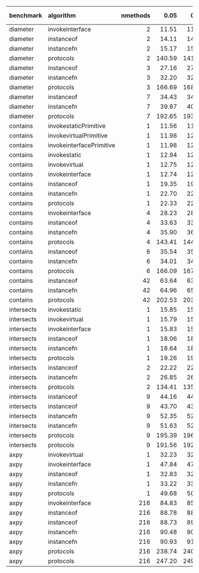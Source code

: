 |benchmark  |algorithm                | nmethods|   0.05|   0.50|   0.95|   mean| overhead 0.05| overhead 0.50| overhead 0.95| overhead mean| ns per op| overhead ns per op|
|:----------|:------------------------|--------:|------:|------:|------:|------:|-------------:|-------------:|-------------:|-------------:|---------:|------------------:|
|diameter   |invokeinterface          |        2|  11.51|  11.53|  11.55|  11.53|         -0.04|         -0.04|         -0.04|         -0.04|     11.00|              -2.49|
|diameter   |instanceof               |        2|  14.11|  14.15|  14.17|  14.14|          0.00|          0.00|          0.00|          0.00|     13.48|               0.00|
|diameter   |instancefn               |        2|  15.17|  15.22|  15.24|  15.20|          0.02|          0.02|          0.02|          0.02|     14.50|               1.02|
|diameter   |protocols                |        2| 140.59| 141.15| 142.79| 141.73|          1.85|          1.84|          1.82|          1.84|    135.17|             121.69|
|diameter   |instanceof               |        3|  27.16|  27.22|  27.25|  27.21|          0.00|          0.00|          0.00|          0.00|     25.95|               0.00|
|diameter   |instancefn               |        3|  32.20|  32.33|  32.34|  32.27|          0.08|          0.08|          0.07|          0.07|     30.78|               4.82|
|diameter   |protocols                |        3| 166.69| 168.31| 169.96| 168.42|          2.08|          2.08|          2.05|          2.06|    160.62|             134.67|
|diameter   |instanceof               |        7|  34.43|  34.53|  34.64|  34.54|          0.00|          0.00|          0.00|          0.00|     32.94|               0.00|
|diameter   |instancefn               |        7|  39.87|  40.26|  40.40|  40.14|          0.08|          0.09|          0.09|          0.09|     38.28|               5.35|
|diameter   |protocols                |        7| 192.65| 193.90| 196.12| 194.48|          2.47|          2.46|          2.41|          2.44|    185.47|             152.53|
|contains   |invokestaticPrimitive    |        1|  11.56|  11.76|  11.80|  11.70|          0.00|          0.00|          0.00|          0.00|     11.16|               0.00|
|contains   |invokevirtualPrimitive   |        1|  11.98|  12.00|  12.01|  12.00|          0.00|          0.00|          0.00|          0.00|     11.44|               0.00|
|contains   |invokeinterfacePrimitive |        1|  11.98|  12.02|  12.01|  12.00|          0.00|          0.00|          0.00|          0.00|     11.44|               0.00|
|contains   |invokestatic             |        1|  12.94|  12.98|  12.99|  12.97|         -0.02|         -0.02|         -0.02|         -0.02|     12.37|              -6.14|
|contains   |invokevirtual            |        1|  12.75|  12.77|  12.79|  12.77|         -0.02|         -0.02|         -0.02|         -0.02|     12.17|              -6.33|
|contains   |invokeinterface          |        1|  12.74|  12.77|  12.78|  12.76|         -0.02|         -0.02|         -0.02|         -0.02|     12.17|              -6.34|
|contains   |instanceof               |        1|  19.35|  19.42|  19.45|  19.40|          0.00|          0.00|          0.00|          0.00|     18.50|               0.00|
|contains   |instancefn               |        1|  22.70|  22.82|  22.86|  22.78|          0.01|          0.01|          0.01|          0.01|     21.73|               3.23|
|contains   |protocols                |        1|  22.33|  22.42|  22.50|  22.43|          0.01|          0.01|          0.01|          0.01|     21.39|               2.89|
|contains   |invokeinterface          |        4|  28.23|  28.28|  28.36|  28.30|         -0.01|         -0.01|         -0.01|         -0.01|     26.99|              -5.19|
|contains   |instanceof               |        4|  33.63|  33.83|  33.84|  33.74|          0.00|          0.00|          0.00|          0.00|     32.18|               0.00|
|contains   |instancefn               |        4|  35.90|  36.14|  36.18|  36.05|          0.00|          0.00|          0.00|          0.00|     34.38|               2.20|
|contains   |protocols                |        4| 143.41| 144.76| 145.33| 144.39|          0.21|          0.21|          0.20|          0.21|    137.70|             105.52|
|contains   |instanceof               |        6|  35.54|  35.69|  35.77|  35.67|          0.00|          0.00|          0.00|          0.00|     34.01|               0.00|
|contains   |instancefn               |        6|  34.01|  34.13|  34.24|  34.14|          0.00|          0.00|          0.00|          0.00|     32.56|              -1.46|
|contains   |protocols                |        6| 166.09| 167.71| 168.41| 167.33|          0.25|          0.24|          0.24|          0.24|    159.58|             125.57|
|contains   |instanceof               |       42|  63.64|  63.94|  64.20|  63.94|          0.00|          0.00|          0.00|          0.00|     60.97|               0.00|
|contains   |instancefn               |       42|  64.96|  65.43|  65.69|  65.35|          0.00|          0.00|          0.00|          0.00|     62.32|               1.34|
|contains   |protocols                |       42| 202.53| 203.99| 205.99| 204.20|          0.27|          0.27|          0.27|          0.27|    194.74|             133.76|
|intersects |invokestatic             |        1|  15.85|  15.87|  16.28|  16.03|         -0.01|         -0.01|         -0.02|         -0.01|     15.28|              -2.85|
|intersects |invokevirtual            |        1|  15.79|  15.82|  15.88|  15.84|         -0.01|         -0.01|         -0.02|         -0.01|     15.10|              -3.03|
|intersects |invokeinterface          |        1|  15.83|  15.88|  15.91|  15.87|         -0.01|         -0.01|         -0.02|         -0.01|     15.13|              -3.00|
|intersects |instanceof               |        1|  18.06|  18.08|  25.15|  19.01|          0.00|          0.00|          0.00|          0.00|     18.13|               0.00|
|intersects |instancefn               |        1|  18.64|  18.73|  21.80|  19.59|          0.00|          0.00|         -0.01|          0.00|     18.68|               0.55|
|intersects |protocols                |        1|  19.26|  19.35|  19.40|  19.33|          0.00|          0.00|         -0.01|          0.00|     18.43|               0.30|
|intersects |instanceof               |        2|  22.22|  22.29|  22.41|  22.32|          0.00|          0.00|          0.00|          0.00|     21.28|               0.00|
|intersects |instancefn               |        2|  26.85|  26.94|  27.04|  26.94|          0.01|          0.01|          0.01|          0.01|     25.69|               4.41|
|intersects |protocols                |        2| 134.41| 135.56| 136.06| 135.29|          0.20|          0.20|          0.20|          0.20|    129.02|             107.74|
|intersects |instanceof               |        9|  44.16|  44.36|  44.57|  44.38|          0.00|          0.00|          0.00|          0.00|     42.33|               0.00|
|intersects |instanceof               |        9|  43.70|  43.81|  44.01|  43.87|          0.00|          0.00|          0.00|          0.00|     41.84|               0.00|
|intersects |instancefn               |        9|  52.35|  52.85|  53.04|  52.71|          0.01|          0.01|          0.01|          0.01|     50.27|               7.94|
|intersects |instancefn               |        9|  51.63|  52.12|  52.25|  51.95|          0.01|          0.01|          0.01|          0.01|     49.55|               7.71|
|intersects |protocols                |        9| 195.39| 196.53| 198.49| 197.07|          0.26|          0.26|          0.26|          0.26|    187.94|             145.61|
|intersects |protocols                |        9| 191.56| 192.26| 193.92| 192.82|          0.27|          0.27|          0.26|          0.27|    183.88|             142.05|
|axpy       |invokevirtual            |        1|  32.23|  32.26|  32.77|  32.35|          0.00|          0.00|          0.00|          0.00|     30.85|              -0.63|
|axpy       |invokeinterface          |        1|  47.84|  47.96|  48.34|  48.11|          0.05|          0.05|          0.05|          0.05|     45.88|              14.39|
|axpy       |instanceof               |        1|  32.83|  32.98|  33.17|  33.02|          0.00|          0.00|          0.00|          0.00|     31.49|               0.00|
|axpy       |instancefn               |        1|  33.22|  33.44|  33.57|  33.39|          0.00|          0.00|          0.00|          0.00|     31.85|               0.36|
|axpy       |protocols                |        1|  49.68|  50.19|  50.70|  50.27|          0.05|          0.05|          0.05|          0.05|     47.94|              16.45|
|axpy       |invokeinterface          |      216|  84.83|  85.91|  86.39|  85.63|         -0.01|         -0.01|         -0.01|         -0.01|     81.66|              -4.04|
|axpy       |instanceof               |      216|  88.78|  88.86|  90.82|  89.86|          0.00|          0.00|          0.00|          0.00|     85.70|               0.00|
|axpy       |instanceof               |      216|  88.73|  89.94|  90.64|  89.70|          0.00|          0.00|          0.00|          0.00|     85.55|               0.00|
|axpy       |instancefn               |      216|  90.48|  90.73|  92.51|  91.55|          0.00|          0.00|          0.00|          0.00|     87.31|               1.61|
|axpy       |instancefn               |      216|  90.93|  91.84|  93.55|  92.30|          0.00|          0.00|          0.01|          0.00|     88.02|               2.48|
|axpy       |protocols                |      216| 238.74| 240.13| 241.46| 240.10|          0.28|          0.28|          0.28|          0.28|    228.97|             143.27|
|axpy       |protocols                |      216| 247.20| 249.04| 251.55| 249.40|          0.30|          0.30|          0.30|          0.30|    237.85|             152.30|
